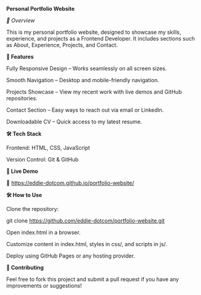 **Personal Portfolio Website**

_📌 Overview_

This is my personal portfolio website, designed to showcase my skills, experience, and projects as a Frontend Developer.
It includes sections such as About, Experience, Projects, and Contact.

**🌟 Features**

Fully Responsive Design – Works seamlessly on all screen sizes.

Smooth Navigation – Desktop and mobile-friendly navigation.

Projects Showcase – View my recent work with live demos and GitHub repositories.

Contact Section – Easy ways to reach out via email or LinkedIn.

Downloadable CV – Quick access to my latest resume.


**🛠️ Tech Stack**

Frontend: HTML, CSS, JavaScript

Version Control: Git & GitHub


**🚀 Live Demo**

🔗 https://eddie-dotcom.github.io/portfolio-website/


**🛠️ How to Use**

Clone the repository:

git clone https://github.com/eddie-dotcom/portfolio-website.git

Open index.html in a browser.

Customize content in index.html, styles in css/, and scripts in js/.

Deploy using GitHub Pages or any hosting provider.


**🙌 Contributing**

Feel free to fork this project and submit a pull request if you have any improvements or suggestions!
